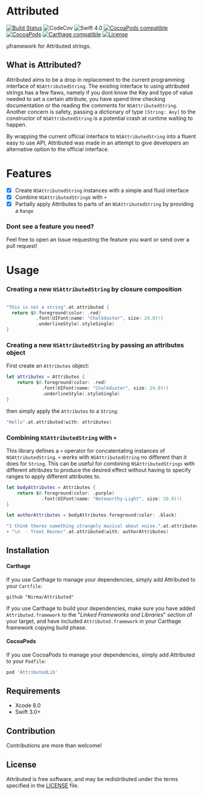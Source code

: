 # Attributed
[![Build Status](https://travis-ci.org/Nirma/Attributed.svg?branch=master)](https://travis-ci.org/Nirma/Attributed)
![CodeCov](https://img.shields.io/codecov/c/github/Nirma/Attributed.svg)
![Swift 4.0](https://img.shields.io/badge/Swift-4.0-orange.svg)
[![CocoaPods compatible](https://img.shields.io/cocoapods/v/AttributedLib.svg)](#cocoapods)
[![CocoaPods](https://img.shields.io/cocoapods/dt/AttributedLib.svg)]()
[![Carthage compatible](https://img.shields.io/badge/Carthage-compatible-4BC51D.svg?style=flat)](https://github.com/Carthage/Carthage)
[![License](http://img.shields.io/:license-mit-blue.svg)](http://doge.mit-license.org)

µframework for Attributed strings.

## What is Attributed?
Attributed aims to be a drop in replacement to the current programming interface of `NSAttributedString`.
The existing interface to using attributed strings has a few flaws, namely if you dont know the Key and type of value 
needed to set a certain attribute, you have spend time checking documentation or the reading the comments for `NSAttributedString`.
Another concern is safety, passing a dictionary of type `[String: Any]` to the constructor of `NSAttributedString` is a potential crash at runtime waiting to happen.

By wrapping the current official interface to `NSAttributedString` into a fluent easy to use API, Attributed was made
in an attempt to give developers an alternative option to the official interface.

# Features
- [x] Create `NSAttributedString` instances with a simple and fluid interface
- [x] Combine `NSAttributedString`s with `+`
- [x] Partially apply Attributes to parts of an `NSAttributedString` by providing a `Range`

### Dont see a feature you need?
Feel free to open an Issue requesting the feature you want or send over a pull request!

# Usage  

### Creating a new `NSAttributedString` by closure composition

```swift

"This is not a string".at.attributed {
  return $0.foreground(color: .red)
           .font(UIFont(name: "Chalkduster", size: 24.0)!)
           .underlineStyle(.styleSingle)
}
```

### Creating a new `NSAttributedString` by passing an attributes object

First create an `Attributes` object:

```swift
let attributes = Attributes {
    return $0.foreground(color: .red)
             .font(UIFont(name: "Chalkduster", size: 24.0)!)
             .underlineStyle(.styleSingle)
}
```

then simply apply the `Attributes` to a `String`:

```swift
"Hello".at.attributed(with: attributes)
```

### Combining `NSAttributedString` with `+`
This library defines a `+` operator for concatentating instances of `NSAttributedString`.
`+` works with `NSAttributedString` no different than it does for `String`.
This can be useful for combining `NSAttributedStrings` with different attributes to produce the 
desired effect without having to specify ranges to apply different attributes to.

```swift
let bodyAttributes = Attributes { 
    return $0.foreground(color: .purple)
             .font(UIFont(name: "Noteworthy-Light", size: 20.0)!)
}

let authorAttributes = bodyAttributes.foreground(color: .black)

"I think theres something strangely musical about noise.".at.attributed(with: bodyAttributes)
+ "\n  - Trent Reznor".at.attributed(with: authorAttributes)
```

## Installation

#### Carthage

If you use Carthage to manage your dependencies, simply add
Attributed to your `Cartfile`:

```
github "Nirma/Attributed"
```

If you use Carthage to build your dependencies, make sure you have added `Attributed.framework` to the "_Linked Frameworks and Libraries_" section of your target, and have included `Attributed.framework` in your Carthage framework copying build phase.

#### CocoaPods

If you use CocoaPods to manage your dependencies, simply add
Attributed to your `Podfile`:

```ruby
pod 'AttributedLib'
```

## Requirements

* Xcode 8.0
* Swift 3.0+

## Contribution
Contributions are more than welcome!

## License

Attributed is free software, and may be redistributed under the terms specified in the [LICENSE] file.

[LICENSE]: /LICENSE
